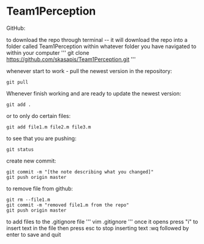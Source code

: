 # Team1Perception
GitHub: 

to download the repo through terminal -- it will download the repo into a folder called Team1Perception within whatever folder you have navigated to within your computer
'''
git clone https://github.com/skasapis/Team1Perception.git
'''

whenever start to work - pull the newest version in the repository: 
```
git pull
```

Whenever finish working and are ready to update the newest version:                          
```
git add .
```

or to only do certain files:
```
git add file1.m file2.m file3.m    
```
to see that you are pushing:
```
git status   
```

create new commit: 
``` 
git commit -m "[the note describing what you changed]"                            
git push origin master
```

to remove file from github:        
``` 
git rm --file1.m
git commit -m "removed file1.m from the repo"
git push origin master
```

to add files to the .gitignore file
'''
vim .gitignore
'''
    once it opens press "i" to insert text in the file
    then press esc to stop inserting text
    :wq followed by enter to save and quit
